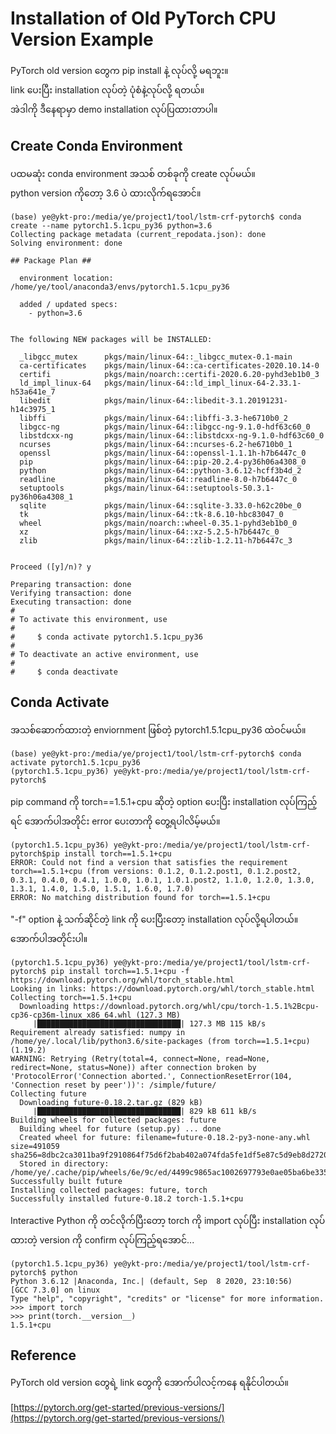 # Installation of Old PyTorch CPU Version Example

PyTorch old version တွေက pip install နဲ့ လုပ်လို့ မရဘူး။  
link ပေးပြီး installation လုပ်တဲ့ ပုံစံနဲ့လုပ်လို့ ရတယ်။  
အဲဒါကို ဒီနေရာမှာ demo installation လုပ်ပြထားတာပါ။  

## Create Conda Environment  

ပထမဆုံး conda environment အသစ် တစ်ခုကို create လုပ်မယ်။  
python version ကိုတော့ 3.6 ပဲ ထားလိုက်ရအောင်။   

```
(base) ye@ykt-pro:/media/ye/project1/tool/lstm-crf-pytorch$ conda create --name pytorch1.5.1cpu_py36 python=3.6
Collecting package metadata (current_repodata.json): done
Solving environment: done

## Package Plan ##

  environment location: /home/ye/tool/anaconda3/envs/pytorch1.5.1cpu_py36

  added / updated specs:
    - python=3.6


The following NEW packages will be INSTALLED:

  _libgcc_mutex      pkgs/main/linux-64::_libgcc_mutex-0.1-main
  ca-certificates    pkgs/main/linux-64::ca-certificates-2020.10.14-0
  certifi            pkgs/main/noarch::certifi-2020.6.20-pyhd3eb1b0_3
  ld_impl_linux-64   pkgs/main/linux-64::ld_impl_linux-64-2.33.1-h53a641e_7
  libedit            pkgs/main/linux-64::libedit-3.1.20191231-h14c3975_1
  libffi             pkgs/main/linux-64::libffi-3.3-he6710b0_2
  libgcc-ng          pkgs/main/linux-64::libgcc-ng-9.1.0-hdf63c60_0
  libstdcxx-ng       pkgs/main/linux-64::libstdcxx-ng-9.1.0-hdf63c60_0
  ncurses            pkgs/main/linux-64::ncurses-6.2-he6710b0_1
  openssl            pkgs/main/linux-64::openssl-1.1.1h-h7b6447c_0
  pip                pkgs/main/linux-64::pip-20.2.4-py36h06a4308_0
  python             pkgs/main/linux-64::python-3.6.12-hcff3b4d_2
  readline           pkgs/main/linux-64::readline-8.0-h7b6447c_0
  setuptools         pkgs/main/linux-64::setuptools-50.3.1-py36h06a4308_1
  sqlite             pkgs/main/linux-64::sqlite-3.33.0-h62c20be_0
  tk                 pkgs/main/linux-64::tk-8.6.10-hbc83047_0
  wheel              pkgs/main/noarch::wheel-0.35.1-pyhd3eb1b0_0
  xz                 pkgs/main/linux-64::xz-5.2.5-h7b6447c_0
  zlib               pkgs/main/linux-64::zlib-1.2.11-h7b6447c_3


Proceed ([y]/n)? y

Preparing transaction: done
Verifying transaction: done
Executing transaction: done
#
# To activate this environment, use
#
#     $ conda activate pytorch1.5.1cpu_py36
#
# To deactivate an active environment, use
#
#     $ conda deactivate
```

## Conda Activate

အသစ်ဆောက်ထားတဲ့ enviornment ဖြစ်တဲ့ pytorch1.5.1cpu_py36 ထဲဝင်မယ်။  

```
(base) ye@ykt-pro:/media/ye/project1/tool/lstm-crf-pytorch$ conda activate pytorch1.5.1cpu_py36
(pytorch1.5.1cpu_py36) ye@ykt-pro:/media/ye/project1/tool/lstm-crf-pytorch$
```

pip command ကို torch==1.5.1+cpu ဆိုတဲ့ option ပေးပြီး installation လုပ်ကြည့်ရင် အောက်ပါအတိုင်း error ပေးတာကို တွေ့ရပါလိမ့်မယ်။  
 
 ```
(pytorch1.5.1cpu_py36) ye@ykt-pro:/media/ye/project1/tool/lstm-crf-pytorch$pip install torch==1.5.1+cpu
ERROR: Could not find a version that satisfies the requirement torch==1.5.1+cpu (from versions: 0.1.2, 0.1.2.post1, 0.1.2.post2, 0.3.1, 0.4.0, 0.4.1, 1.0.0, 1.0.1, 1.0.1.post2, 1.1.0, 1.2.0, 1.3.0, 1.3.1, 1.4.0, 1.5.0, 1.5.1, 1.6.0, 1.7.0)
ERROR: No matching distribution found for torch==1.5.1+cpu
```

"-f" option နဲ့ သက်ဆိုင်တဲ့ link ကို ပေးပြီးတော့ installation လုပ်လို့ရပါတယ်။ အောက်ပါအတိုင်းပါ။  

```
(pytorch1.5.1cpu_py36) ye@ykt-pro:/media/ye/project1/tool/lstm-crf-pytorch$ pip install torch==1.5.1+cpu -f https://download.pytorch.org/whl/torch_stable.html
Looking in links: https://download.pytorch.org/whl/torch_stable.html
Collecting torch==1.5.1+cpu
  Downloading https://download.pytorch.org/whl/cpu/torch-1.5.1%2Bcpu-cp36-cp36m-linux_x86_64.whl (127.3 MB)
     |████████████████████████████████| 127.3 MB 115 kB/s 
Requirement already satisfied: numpy in /home/ye/.local/lib/python3.6/site-packages (from torch==1.5.1+cpu) (1.19.2)
WARNING: Retrying (Retry(total=4, connect=None, read=None, redirect=None, status=None)) after connection broken by 'ProtocolError('Connection aborted.', ConnectionResetError(104, 'Connection reset by peer'))': /simple/future/
Collecting future
  Downloading future-0.18.2.tar.gz (829 kB)
     |████████████████████████████████| 829 kB 611 kB/s 
Building wheels for collected packages: future
  Building wheel for future (setup.py) ... done
  Created wheel for future: filename=future-0.18.2-py3-none-any.whl size=491059 sha256=8dbc2ca3011ba9f2910864f75d6f2bab402a074fda5fe1df5e87c5d9eb8d2720
  Stored in directory: /home/ye/.cache/pip/wheels/6e/9c/ed/4499c9865ac1002697793e0ae05ba6be33553d098f3347fb94
Successfully built future
Installing collected packages: future, torch
Successfully installed future-0.18.2 torch-1.5.1+cpu
```

Interactive Python ကို တင်လိုက်ပြီးတော့ torch ကို import လုပ်ပြီး installation လုပ်ထားတဲ့ version ကို confirm လုပ်ကြည့်ရအောင်...  

```
(pytorch1.5.1cpu_py36) ye@ykt-pro:/media/ye/project1/tool/lstm-crf-pytorch$ python
Python 3.6.12 |Anaconda, Inc.| (default, Sep  8 2020, 23:10:56) 
[GCC 7.3.0] on linux
Type "help", "copyright", "credits" or "license" for more information.
>>> import torch
>>> print(torch.__version__)
1.5.1+cpu
```

## Reference

PyTorch old version တွေရဲ့ link တွေကို အောက်ပါလင့်ကနေ ရနိုင်ပါတယ်။  

[https://pytorch.org/get-started/previous-versions/](https://pytorch.org/get-started/previous-versions/)  
